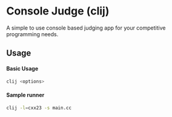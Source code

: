 # Console Judge (clij)

A simple to use console based judging app for your competitive programming needs.

## Usage

#### Basic Usage

```bash
clij <options>
```
#### Sample runner

```bash
clij -l=cxx23 -s main.cc
```
